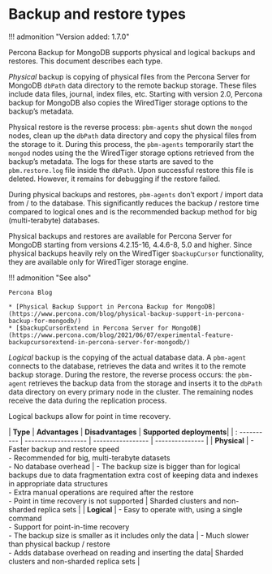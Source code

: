 # Backup and restore types

!!! admonition "Version added: 1.7.0" 

Percona Backup for MongoDB supports physical and logical backups and restores. This document describes each type.

*Physical* backup is copying of physical files from the Percona Server for MongoDB `dbPath` data directory to the remote backup storage. These files include data files, journal, index files, etc. Starting with version 2.0, Percona backup for MongoDB also copies the WiredTiger storage options to the backup’s metadata. 

Physical restore is the reverse process: `pbm-agents` shut down the `mongod` nodes, clean up the `dbPath` data directory and copy the physical files from the storage to it. During this process, the ``pbm-agents`` temporarily start the ``mongod`` nodes using the the WiredTiger storage options retrieved from the backup’s metadata. The logs for these starts are saved to the ``pbm.restore.log`` file inside the ``dbPath``. Upon successful restore this file is deleted. However, it remains for debugging if the restore failed. 

During physical backups and restores, ``pbm-agents`` don’t export / import data from / to the database. This significantly reduces the backup / restore time compared to logical ones and is the recommended backup method for big (multi-terabyte) databases.

Physical backups and restores are available for Percona Server for MongoDB starting from versions 4.2.15-16, 4.4.6-8, 5.0 and higher. Since physical backups heavily rely on the WiredTiger `$backupCursor` functionality, they are available only for WiredTiger storage engine.

!!! admonition "See also"

    Percona Blog

    * [Physical Backup Support in Percona Backup for MongoDB](https://www.percona.com/blog/physical-backup-support-in-percona-backup-for-mongodb/)
    * [$backupCursorExtend in Percona Server for MongoDB](https://www.percona.com/blog/2021/06/07/experimental-feature-backupcursorextend-in-percona-server-for-mongodb/)

*Logical* backup is the copying of the actual database data. A `pbm-agent` connects to the database, retrieves the data and writes it to the remote backup storage. During the restore, the reverse process occurs: the ``pbm-agent`` retrieves the backup data from the storage and inserts it to the ``dbPath`` data directory on every primary node in the cluster. The remaining nodes receive the data during the replication process.

Logical backups allow for point in time recovery. 

| **Type**     | **Advantages**      | **Disadvantages** | **Supported deployments**|
| : ---------- | ------------------- | ----------------- | --------------- | 
| **Physical** | - Faster backup and restore speed <br> - Recommended for big, multi-terabyte datasets <br> - No database overhead | - The backup size is bigger than for logical backups due to data fragmentation extra cost of keeping data and indexes in appropriate data structures <br> - Extra manual operations are required after the restore <br> - Point in time recovery is not supported | Sharded clusters and non-sharded replica sets | 
| **Logical**  | - Easy to operate with, using a single command <br> - Support for point-in-time recovery <br> - The backup size is smaller as it includes only the data | - Much slower than physical backup / restore <br> - Adds database overhead on reading and inserting the data| Sharded clusters and non-sharded replica sets | 


